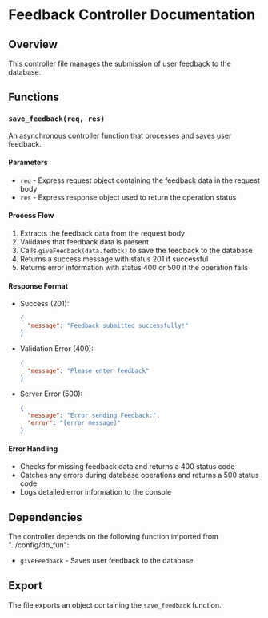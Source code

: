 # Feedback Controller Documentation

## Overview
This controller file manages the submission of user feedback to the database.

## Functions

### `save_feedback(req, res)`
An asynchronous controller function that processes and saves user feedback.

#### Parameters
- `req` - Express request object containing the feedback data in the request body
- `res` - Express response object used to return the operation status

#### Process Flow
1. Extracts the feedback data from the request body
2. Validates that feedback data is present
3. Calls `giveFeedback(data.fedbck)` to save the feedback to the database
4. Returns a success message with status 201 if successful
5. Returns error information with status 400 or 500 if the operation fails

#### Response Format
- Success (201):
  ```json
  {
    "message": "Feedback submitted successfully!"
  }
  ```
- Validation Error (400):
  ```json
  {
    "message": "Please enter feedback"
  }
  ```
- Server Error (500):
  ```json
  {
    "message": "Error sending Feedback:",
    "error": "[error message]"
  }
  ```

#### Error Handling
- Checks for missing feedback data and returns a 400 status code
- Catches any errors during database operations and returns a 500 status code
- Logs detailed error information to the console

## Dependencies
The controller depends on the following function imported from "../config/db_fun":
- `giveFeedback` - Saves user feedback to the database

## Export
The file exports an object containing the `save_feedback` function.